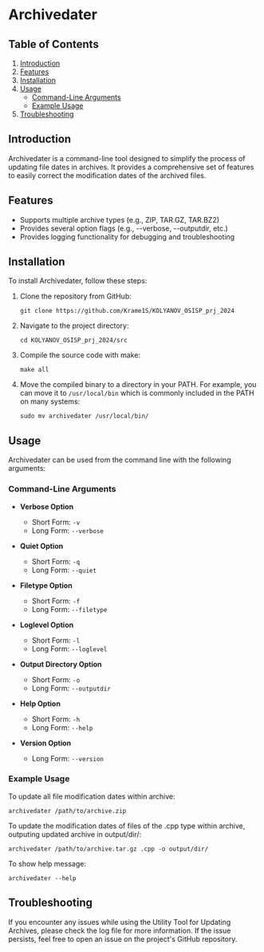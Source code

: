 # Archivedater

## Table of Contents
1. [Introduction](#introduction)
2. [Features](#features)
3. [Installation](#installation)
4. [Usage](#usage)
    - [Command-Line Arguments](#command-line-arguments)
    - [Example Usage](#example-usage)
5. [Troubleshooting](#troubleshooting)

## Introduction
Archivedater is a command-line tool designed to simplify the process of updating file dates in archives. It provides a comprehensive set of features to easily correct the modification dates of the archived files.

## Features
- Supports multiple archive types (e.g., ZIP, TAR.GZ, TAR.BZ2)
- Provides several option flags (e.g., --verbose, --outputdir, etc.)
- Provides logging functionality for debugging and troubleshooting

## Installation
To install Archivedater, follow these steps:

1. Clone the repository from GitHub:
   ```
   git clone https://github.com/Krame1S/KOLYANOV_OSISP_prj_2024
   ```
2. Navigate to the project directory:
   ```
   cd KOLYANOV_OSISP_prj_2024/src
   ```
3. Compile the source code with make:
   ```
   make all
   ```
4. Move the compiled binary to a directory in your PATH. For example, you can move it to `/usr/local/bin` which is commonly included in the PATH on many systems:
   ```
   sudo mv archivedater /usr/local/bin/
   ```

## Usage
Archivedater can be used from the command line with the following arguments:

### Command-Line Arguments
- **Verbose Option**
    - Short Form: `-v`
    - Long Form: `--verbose`
  
- **Quiet Option**
    - Short Form: `-q`
    - Long Form: `--quiet`
  
- **Filetype Option**
    - Short Form: `-f`
    - Long Form: `--filetype`
  
- **Loglevel Option**
    - Short Form: `-l`
    - Long Form: `--loglevel`
  
- **Output Directory Option**
    - Short Form: `-o`
    - Long Form: `--outputdir`
  
- **Help Option**
    - Short Form: `-h`
    - Long Form: `--help`
  
- **Version Option**
    - Long Form: `--version`

### Example Usage
To update all file modification dates within archive:
```
archivedater /path/to/archive.zip
```

To update the modification dates of files of the .cpp type within archive, outputing updated archive in output/dir/:
```
archivedater /path/to/archive.tar.gz .cpp -o output/dir/
```

To show help message:
```
archivedater --help
```

## Troubleshooting
If you encounter any issues while using the Utility Tool for Updating Archives, please check the log file for more information. If the issue persists, feel free to open an issue on the project's GitHub repository.